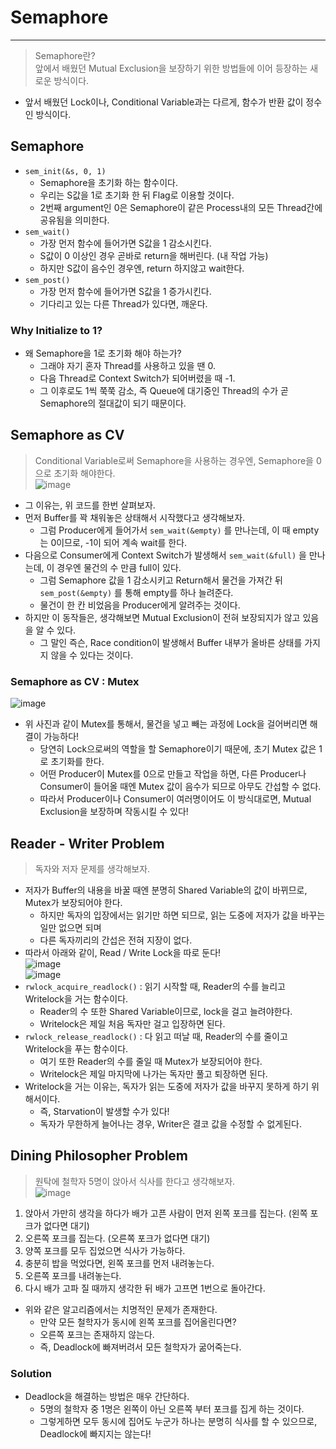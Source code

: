 # Semaphore
---
> Semaphore란?  
> 앞에서 배웠던 Mutual Exclusion을 보장하기 위한 방법들에 이어 등장하는 새로운 방식이다.  

- 앞서 배웠던 Lock이나, Conditional Variable과는 다르게, 함수가 반환 값이 정수인 방식이다.

## Semaphore
- ```sem_init(&s, 0, 1)```
  - Semaphore을 초기화 하는 함수이다.
  - 우리는 S값을 1로 초기화 한 뒤 Flag로 이용할 것이다.
  - 2번째 argument인 0은 Semaphore이 같은 Process내의 모든 Thread간에 공유됨을 의미한다.
- ```sem_wait()```
  - 가장 먼저 함수에 들어가면 S값을 1 감소시킨다.
  - S값이 0 이상인 경우 곧바로 return을 해버린다. (내 작업 가능)
  - 하지만 S값이 음수인 경우엔, return 하지않고 wait한다.
- ```sem_post()```
  - 가장 먼저 함수에 들어가면 S값을 1 증가시킨다.
  - 기다리고 있는 다른 Thread가 있다면, 깨운다.

### Why Initialize to 1?
- 왜 Semaphore을 1로 초기화 해야 하는가?
  - 그래야 자기 혼자 Thread를 사용하고 있을 땐 0.
  - 다음 Thread로 Context Switch가 되어버렸을 때 -1.
  - 그 이후로도 1씩 쭉쭉 감소, 즉 Queue에 대기중인 Thread의 수가 곧 Semaphore의 절대값이 되기 때문이다.

## Semaphore as CV
> Conditional Variable로써 Semaphore을 사용하는 경우엔, Semaphore을 0으로 초기화 해야한다.   
![image](https://user-images.githubusercontent.com/71700079/169207144-9247e183-2bf2-4966-9f54-f98b41226a93.png)  
- 그 이유는, 위 코드를 한번 살펴보자.
- 먼저 Buffer를 꽉 채워놓은 상태해서 시작했다고 생각해보자.
  - 그럼 Producer에게 들어가서 ```sem_wait(&empty)``` 를 만나는데, 이 때 empty는 0이므로, -1이 되어 계속 wait를 한다.
- 다음으로 Consumer에게 Context Switch가 발생해서 ```sem_wait(&full)``` 을 만나는데, 이 경우엔 물건의 수 만큼 full이 있다.
  - 그럼 Semaphore 값을 1 감소시키고 Return해서 물건을 가져간 뒤 ```sem_post(&empty)``` 를 통해 empty를 하나 늘려준다.
  - 물건이 한 칸 비었음을 Producer에게 알려주는 것이다.
- 하지만 이 동작들은, 생각해보면 Mutual Exclusion이 전혀 보장되지가 않고 있음을 알 수 있다.  
  - 그 말인 즉슨, Race condition이 발생해서 Buffer 내부가 올바른 상태를 가지지 않을 수 있다는 것이다.

### Semaphore as CV : Mutex  
![image](https://user-images.githubusercontent.com/71700079/169210862-3bdcd8dd-c613-4232-b3bd-0a0805408456.png)  
- 위 사진과 같이 Mutex를 통해서, 물건을 넣고 빼는 과정에 Lock을 걸어버리면 해결이 가능하다!
  - 당연히 Lock으로써의 역할을 할 Semaphore이기 때문에, 초기 Mutex 값은 1로 초기화를 한다.
  - 어떤 Producer이 Mutex를 0으로 만들고 작업을 하면, 다른 Producer나 Consumer이 들어올 때엔 Mutex 값이 음수가 되므로 아무도 간섭할 수 없다.
  - 따라서 Producer이나 Consumer이 여러명이어도 이 방식대로면, Mutual Exclusion을 보장하며 작동시킬 수 있다!

## Reader - Writer Problem
> 독자와 저자 문제를 생각해보자.  
- 저자가 Buffer의 내용을 바꿀 때엔 분명히 Shared Variable의 값이 바뀌므로, Mutex가 보장되어야 한다.
  - 하지만 독자의 입장에서는 읽기만 하면 되므로, 읽는 도중에 저자가 값을 바꾸는 일만 없으면 되며
  - 다른 독자끼리의 간섭은 전혀 지장이 없다.
- 따라서 아래와 같이, Read / Write Lock을 따로 둔다!  
![image](https://user-images.githubusercontent.com/71700079/169213385-7fd08f62-32ff-4bb1-8fe5-9336f69ee991.png)  
![image](https://user-images.githubusercontent.com/71700079/169213414-ac6d243c-7f61-4dce-9eef-caea4d01e2a6.png)  
- ```rwlock_acquire_readlock()``` : 읽기 시작할 때, Reader의 수를 늘리고 Writelock을 거는 함수이다.
  - Reader의 수 또한 Shared Variable이므로, lock을 걸고 늘려야한다.
  - Writelock은 제일 처음 독자만 걸고 입장하면 된다.
- ```rwlock_release_readlock()``` : 다 읽고 떠날 때, Reader의 수를 줄이고 Writelock을 푸는 함수이다.
  - 여기 또한 Reader의 수를 줄일 때 Mutex가 보장되어야 한다.
  - Writelock은 제일 마지막에 나가는 독자만 풀고 퇴장하면 된다.
- Writelock을 거는 이유는, 독자가 읽는 도중에 저자가 값을 바꾸지 못하게 하기 위해서이다.
  - 즉, Starvation이 발생할 수가 있다!
  - 독자가 무한하게 늘어나는 경우, Writer은 결코 값을 수정할 수 없게된다.  

## Dining Philosopher Problem
> 원탁에 철학자 5명이 앉아서 식사를 한다고 생각해보자.  
![image](https://user-images.githubusercontent.com/71700079/169214732-667dc961-d932-45e3-adbd-4865ddaa9a0f.png)
1. 앉아서 가만히 생각을 하다가 배가 고픈 사람이 먼저 왼쪽 포크를 집는다. (왼쪽 포크가 없다면 대기)
2. 오른쪽 포크를 집는다. (오른쪽 포크가 없다면 대기)
3. 양쪽 포크를 모두 집었으면 식사가 가능하다.
4. 충분히 밥을 먹었다면, 왼쪽 포크를 먼저 내려놓는다.
5. 오른쪽 포크를 내려놓는다.
6. 다시 배가 고파 질 때까지 생각한 뒤 배가 고프면 1번으로 돌아간다.  

- 위와 같은 알고리즘에서는 치명적인 문제가 존재한다.
  - 만약 모든 철학자가 동시에 왼쪽 포크를 집어올린다면?
  - 오른쪽 포크는 존재하지 않는다.
  - 즉, Deadlock에 빠져버려서 모든 철학자가 굶어죽는다.

### Solution
- Deadlock을 해결하는 방법은 매우 간단하다.
  - 5명의 철학자 중 1명은 왼쪽이 아닌 오른쪽 부터 포크를 집게 하는 것이다.
  - 그렇게하면 모두 동시에 집어도 누군가 하나는 분명히 식사를 할 수 있으므로, Deadlock에 빠지지는 않는다!
